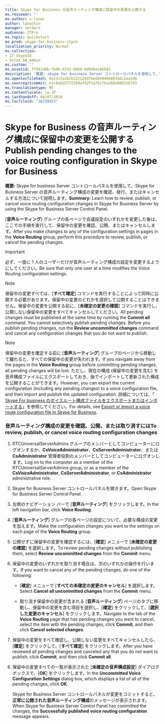 ```yaml
---
title: Skype for Business の音声ルーティング構成に保留中の変更を公開する
ms.reviewer: ''
ms.author: v-lanac
author: lanachin
manager: serdars
audience: ITPro
ms.topic: quickstart
ms.prod: skype-for-business-itpro
localization_priority: Normal
ms.collection:
- IT_Skype16
- Strat_SB_Admin
ms.custom: ''
ms.assetid: ff941d0b-fb4b-47d2-b866-6d990ac66b81
description: '概要: skype for business Server コントロールパネルを使用して、Skype for Business Server のボイスルーティング構成の変更を確認、発行、またはキャンセルする方法について説明します。'
ms.openlocfilehash: 6a13c2a2b2b1221203fbed84948b803a6c2ea1db
ms.sourcegitcommit: e1c8a62577229daf42f1a7bcfba268a9001bb791
ms.translationtype: MT
ms.contentlocale: ja-JP
ms.lasthandoff: 08/07/2019
ms.locfileid: "36239923"
---
```

# <a name="publish-pending-changes-to-the-voice-routing-configuration-in-skype-for-business"></a><span data-ttu-id="14f34-103">Skype for Business の音声ルーティング構成に保留中の変更を公開する</span><span class="sxs-lookup"><span data-stu-id="14f34-103">Publish pending changes to the voice routing configuration in Skype for Business</span></span>
 
<span data-ttu-id="14f34-104">**概要:** Skype for business Server コントロールパネルを使用して、Skype for Business Server の音声ルーティング構成の変更を確認、発行、またはキャンセルする方法について説明します。</span><span class="sxs-lookup"><span data-stu-id="14f34-104">**Summary:** Learn how to review, publish, or cancel voice routing configuration changes in Skype for Business Server by using the Skype for Business Server Control Panel.</span></span>
  
<span data-ttu-id="14f34-105">[**音声ルーティング**] グループの各ページで会議設定のいずれかを変更した後は、ここでの手順を実行して、保留中の変更を確認、公開、またはキャンセルします。</span><span class="sxs-lookup"><span data-stu-id="14f34-105">After you make changes to any of the configuration settings in pages in the **Voice Routing** group, perform this procedure to review, publish, or cancel the pending changes.</span></span>
  
> [!IMPORTANT]
> <span data-ttu-id="14f34-106">必ず、一度に 1 人のユーザーだけが音声ルーティング構成の設定を変更するようにしてください。</span><span class="sxs-lookup"><span data-stu-id="14f34-106">Be sure that only one user at a time modifies the Voice Routing configuration settings.</span></span> 
  
> [!NOTE]
> <span data-ttu-id="14f34-p101">保留中の変更すべては、[**すべて確定**] コマンドを実行することによって同時に公開する必要があります。保留中の変更のどれかを選択して公開することはできません。保留中の変更を公開する前に、[**未確定の変更の確認**] コマンドを実行し、公開しない保留中の変更をすべてキャンセルしてください。</span><span class="sxs-lookup"><span data-stu-id="14f34-p101">All pending changes must be published at the same time by running the **Commit all** command. You cannot selectively publish pending changes. Before you publish pending changes, run the **Review uncommitted changes** command and cancel any configuration changes that you do not want to publish.</span></span>
  
> [!NOTE]
> <span data-ttu-id="14f34-110">保留中の変更を確定する前に [**音声ルーティング**] グループのページから移動して離れると、すべての保留中の変更が失われます。</span><span class="sxs-lookup"><span data-stu-id="14f34-110">If you navigate away from the pages in the **Voice Routing** group before committing pending changes, all pending changes will be lost.</span></span> <span data-ttu-id="14f34-111">ただし、現在の構成 (保留中の変更を含む) を音声構成ファイルにエクスポートしておき、後でインポートして更新された構成を公開することができます。</span><span class="sxs-lookup"><span data-stu-id="14f34-111">However, you can export the current configuration (including any pending changes) to a voice configuration file, and then import and publish the updated configuration.</span></span> <span data-ttu-id="14f34-112">詳細については、「 [Skype For business のボイスルート構成ファイルをエクスポートまたはインポートする](voice-route-configuration-import-export.md)」を参照してください。</span><span class="sxs-lookup"><span data-stu-id="14f34-112">For details, see [Export or import a voice route configuration file in Skype for Business](voice-route-configuration-import-export.md).</span></span> 
  
### <a name="to-review-publish-or-cancel-voice-routing-configuration-changes"></a><span data-ttu-id="14f34-113">音声ルーティング構成の変更を確認、公開、または取り消すには</span><span class="sxs-lookup"><span data-stu-id="14f34-113">To review, publish, or cancel voice routing configuration changes</span></span>

1. <span data-ttu-id="14f34-114">RTCUniversalServerAdmins グループのメンバーとしてコンピューターにログオンするか、**CsVoiceAdministrator**、**CsServerAdministrator**、または **CsAdministrator** 管理者役割のメンバーとしてコンピューターにログオンします。</span><span class="sxs-lookup"><span data-stu-id="14f34-114">Log on to the computer as a member of the RTCUniversalServerAdmins group, or as a member of the **CsVoiceAdministrator**, **CsServerAdministrator**, or **CsAdministrator** administrative role.</span></span>
    
2. <span data-ttu-id="14f34-115">Skype for Business Server コントロールパネルを開きます。</span><span class="sxs-lookup"><span data-stu-id="14f34-115">Open Skype for Business Server Control Panel.</span></span>
    
3. <span data-ttu-id="14f34-116">左側のナビゲーション バーで [**音声ルーティング**] をクリックします。</span><span class="sxs-lookup"><span data-stu-id="14f34-116">In the left navigation bar, click **Voice Routing**.</span></span>
    
4. <span data-ttu-id="14f34-117">[**音声ルーティング**] グループの各ページの設定について、必要な構成の変更を加えます。</span><span class="sxs-lookup"><span data-stu-id="14f34-117">Make the configuration changes you want to the settings on each page of the **Voice Routing** group.</span></span>
    
5. <span data-ttu-id="14f34-118">公開せずに保留中の変更を確認するには、[**確定**] メニューで [**未確定の変更の確認**] を選択します。</span><span class="sxs-lookup"><span data-stu-id="14f34-118">To review pending changes without publishing them, select **Review uncommitted changes** from the **Commit** menu.</span></span>
    
6. <span data-ttu-id="14f34-119">保留中の変更のいずれかを取り消す場合は、次のいずれかの操作を行います。</span><span class="sxs-lookup"><span data-stu-id="14f34-119">If you want to cancel any of the pending changes, do one of the following:</span></span>
    
   - <span data-ttu-id="14f34-120">[**確定**] メニューで [**すべての未確定の変更のキャンセル**] を選択します。</span><span class="sxs-lookup"><span data-stu-id="14f34-120">Select **Cancel all uncommitted changes** from the **Commit** menu.</span></span>
    
   - <span data-ttu-id="14f34-121">取り消す保留中の変更が含まれる [**音声ルーティング**] ページのタブに移動し、保留中の変更を含む項目を選択し、[**確定**] をクリックして、[**選択した変更のキャンセル**] をクリックします。</span><span class="sxs-lookup"><span data-stu-id="14f34-121">Navigate to the tab of the **Voice Routing** page that has pending changes you want to cancel, select the item with the pending changes, click **Commit**, and then click **Cancel selected changes**.</span></span>
    
7. <span data-ttu-id="14f34-122">保留中の変更をすべて確認し、公開しない変更をすべてキャンセルしたら、[**確定**] をクリックして、[**すべて確定**] をクリックします。</span><span class="sxs-lookup"><span data-stu-id="14f34-122">After you have reviewed all pending changes and canceled any that you do not want to publish, click **Commit**, and then click **Commit all**.</span></span>
    
8. <span data-ttu-id="14f34-123">保留中の変更すべての一覧が表示された [**未確定の音声構成設定**] ダイアログ ボックスで、[**OK**] をクリックします。</span><span class="sxs-lookup"><span data-stu-id="14f34-123">In the **Uncommitted Voice Configuration Settings** dialog box, which displays a list of all of the pending changes, click **OK**.</span></span> 
    
    <span data-ttu-id="14f34-124">Skype for Business Server コントロールパネルが変更をコミットすると、**正常に公開された音声ルーティング構成**のメッセージが表示されます。</span><span class="sxs-lookup"><span data-stu-id="14f34-124">When Skype for Business Server Control Panel has committed the changes, the **Successfully published voice routing configuration** message appears.</span></span>
    


